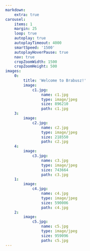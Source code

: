 ```yaml
---
markdown:
    extra: true
carousel:
    items: 1
    margin: 25
    loop: true
    autoplay: true
    autoplayTimeout: 4000
    smartSpeed: '1500'
    autoplayHoverPause: true
    nav: true
    cropZoomWidth: 1500
    cropZoomHeight: 500
images:
    0:
        title: 'Welcome to Brabusz!'
        image:
            c1.jpg:
                name: c1.jpg
                type: image/jpeg
                size: 896210
                path: c1.jpg
    3:
        image:
            c2.jpg:
                name: c2.jpg
                type: image/jpeg
                size: 218550
                path: c2.jpg
    4:
        image:
            c3.jpg:
                name: c3.jpg
                type: image/jpeg
                size: 743664
                path: c3.jpg
    1:
        image:
            c4.jpg:
                name: c4.jpg
                type: image/jpeg
                size: 590006
                path: c4.jpg
    2:
        image:
            c5.jpg:
                name: c5.jpg
                type: image/jpeg
                size: 959096
                path: c5.jpg
---
```

